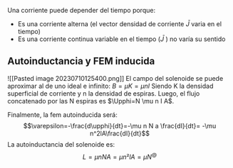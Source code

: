 Una corriente puede depender del tiempo porque: 
- Es una corriente alterna (el vector densidad de corriente $\bar{J}$ varia en el tiempo)
- Es una corriente continua variable en el tiempo ($\bar{J}$ ) no varía su sentido


## Autoinductancia y FEM inducida
![[Pasted image 20230710125400.png]]
El campo del solenoide se puede aproximar al de uno ideal e infinito: $B=\mu K = \mu n I$ Siendo K la densidad superficial de corriente y n la densidad de espiras. Luego, el flujo concatenado por las N espiras es $\Upphi=N \mu n I A$. 

Finalmente, la fem autoinducida será: 
$$\varepsilon=-\frac{d\upphi}{dt}=-\mu n N a \frac{dI}{dt}= -\mu n^2lA\frac{dI}{dt}$$
La autoinductancia del solenoide es:
$$L= \mu n N A=\mu n² l A=\mu N^@$$